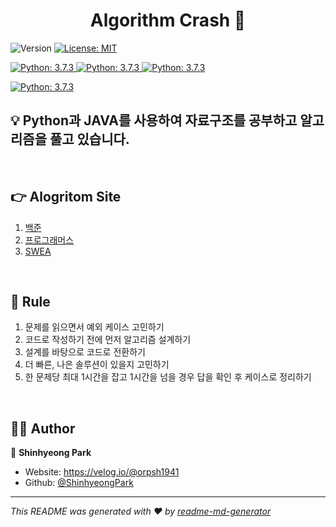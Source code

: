 <h1 align="center">Algorithm Crash 👋</h1>
<p>
  <img alt="Version" src="https://img.shields.io/badge/version-1.0.0-blue.svg?cacheSeconds=2592000" />
  <a href="#" target="_blank">
    <img alt="License: MIT" src="https://img.shields.io/badge/License-MIT-yellow.svg" />
  </a>
</p>
<p>
  <a href="#" target="_blank">
    <img alt="Python: 3.7.3" src="https://img.shields.io/badge/Python-3776AB?style=for-the-badge&logo=python&logoColor=white" />
  </a>
  <a href="#" target="_blank">
    <img alt="Python: 3.7.3" src="https://img.shields.io/badge/Java-ED8B00?style=for-the-badge&logo=java&logoColor=white" />
  </a>
    <a href="#" target="_blank">
    <img alt="Python: 3.7.3" src="https://img.shields.io/badge/Visual_Studio_Code-0078D4?style=for-the-badge&logo=visual%20studio%20code&logoColor=white" />
  </a>
</p>
<p>
  <a href="#" target="_blank">
    <img alt="Python: 3.7.3" src="https://github-readme-stats.vercel.app/api/top-langs/?username=ShinhyeongPark" />
  </a>
</p>


## 💡 Python과 JAVA를 사용하여 자료구조를 공부하고 알고리즘을 풀고 있습니다.
<br/>

## 👉 Alogritom Site
1. [백준](https://www.acmicpc.net/)
2. [프로그래머스](https://programmers.co.kr/)
3. [SWEA](https://swexpertacademy.com/main/main.do)

</br>

## 📌 Rule
1. 문제를 읽으면서 예외 케이스 고민하기
2. 코드로 작성하기 전에 먼저 알고리즘 설계하기
3. 설계를 바탕으로 코드로 전환하기
4. 더 빠른, 나은 솔루션이 있을지 고민하기
5. 한 문제당 최대 1시간을 잡고 1시간을 넘을 경우 답을 확인 후 케이스로 정리하기

<br/>

## 🐱‍🏍 Author

👤 **Shinhyeong Park**

* Website: https://velog.io/@orpsh1941
* Github: [@ShinhyeongPark](https://github.com/ShinhyeongPark)


***
_This README was generated with ❤️ by [readme-md-generator](https://github.com/kefranabg/readme-md-generator)_
